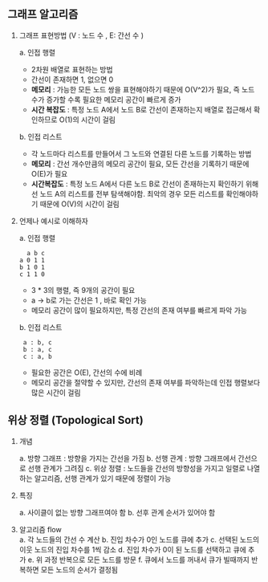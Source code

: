 ## 그래프 알고리즘

1. 그래프 표현방법 (V : 노드 수 , E: 간선 수 )
   
    a. 인접 행렬
    * 2차원 배열로 표현하는 방법
    * 간선이 존재하면 1, 없으면 0
    * **메모리** : 가능한 모든 노드 쌍을 표현해야하기 때문에 O(V^2)가 필요, 즉 노드 수가 증가할 수록 필요한 메모리 공간이 빠르게 증가
    * **시간 복잡도** : 특정 노드 A에서 노드 B로 간선이 존재하는지 배열로 접근해서 확인하므로 O(1)의 시간이 걸림

    b. 인접 리스트
    * 각 노드마다 리스트를 만들어서 그 노드와 연결된 다른 노드를 기록하는 방법
    * **메모리** : 간선 개수만큼의 메모리 공간이 필요,  모든 간선을 기록하기 때문에 O(E)가 필요
    * **시간복잡도** : 특정 노드 A에서 다른 노드 B로 간선이 존재하는지 확인하기 위해선 노드 A의 리스트를 전부 탐색해야함. 최악의 경우 모든 리스트를 확인해야하기 때문에 O(V)의 시간이 걸림

2. 언제나 예시로 이해하자

    a. 인접 행렬 
         
         a b c
       a 0 1 1  
       b 1 0 1   
       c 1 1 0

    * 3 * 3의 행렬, 즉 9개의 공간이 필요
    * a -> b로 가는 간선은 1 , 바로 확인 가능
    * 메모리 공간이 많이 필요하지만, 특정 간선의 존재 여부를 빠르게 파악 가능

    b. 인접 리스트  

        a : b, c   
        b : a, c  
        c : a, b 

    * 필요한 공간은 O(E), 간선의 수에 비례  
    * 메모리 공간을 절약할 수 있지만, 간선의 존재 여부를 파악하는데 인접 행렬보다 많은 시간이 걸림


## 위상 정렬 (Topological Sort)

1. 개념   

    a. 방향 그래프 : 방향을 가지는 간선을 가짐
    b. 선행 관계 : 방향 그래프에서 간선으로 선행 관계가 그려짐
    c. 위상 정렬 :  노드들을 간선의 방향성을 가지고 일렬로 나열하는 알고리즘, 선행 관계가 있기 때문에 정렬이 가능

2. 특징

    a. 사이클이 없는 방향 그래프여야 함
    b. 선후 관계 순서가 있어야 함

3. 알고리즘 flow   
    a. 각 노드들의 간선 수 계산
    b. 진입 차수가 0인 노드를 큐에 추가
    c. 선택된 노드의 이웃 노드의 진입 차수를 1씩 감소
    d. 진입 차수가 0이 된 노드를 선택하고 큐에 추가
    e. 위 과정 반복으로 모든 노드를 방문
    f. 큐에서 노드를 꺼내서 큐가 빌때까지 반복하면 모든 노드의 순서가 결정됨




    